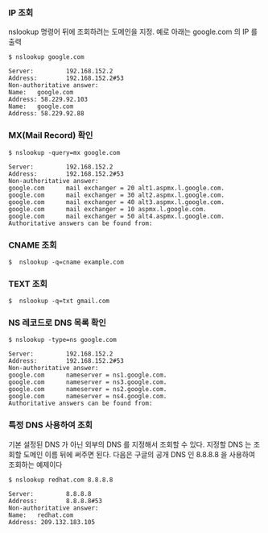 ### IP 조회

nslookup 명령어 뒤에 조회하려는 도메인을 지정. 예로 아래는 google.com 의 IP 를 출력

```
$ nslookup google.com

Server:         192.168.152.2
Address:        192.168.152.2#53
Non-authoritative answer:
Name:   google.com
Address: 58.229.92.103
Name:   google.com
Address: 58.229.92.88
```

### MX(Mail Record) 확인

```
$ nslookup -query=mx google.com

Server:         192.168.152.2
Address:        192.168.152.2#53
Non-authoritative answer:
google.com      mail exchanger = 20 alt1.aspmx.l.google.com.
google.com      mail exchanger = 30 alt2.aspmx.l.google.com.
google.com      mail exchanger = 40 alt3.aspmx.l.google.com.
google.com      mail exchanger = 10 aspmx.l.google.com.
google.com      mail exchanger = 50 alt4.aspmx.l.google.com.
Authoritative answers can be found from:
```

### CNAME 조회

```
$  nslookup -q=cname example.com
```

### TEXT 조회

```
$  nslookup -q=txt gmail.com
```

### NS 레코드로 DNS 목록 확인

```
$ nslookup -type=ns google.com 

Server:         192.168.152.2
Address:        192.168.152.2#53
Non-authoritative answer:
google.com      nameserver = ns1.google.com.
google.com      nameserver = ns3.google.com.
google.com      nameserver = ns2.google.com.
google.com      nameserver = ns4.google.com.
Authoritative answers can be found from:
```

### 특정 DNS 사용하여 조회

기본 설정된 DNS 가 아닌 외부의 DNS 를 지정해서 조회할 수 있다. 지정할 DNS 는 조회할 도메인 이름 뒤에 써주면 된다. 
다음은 구글의 공개 DNS 인 8.8.8.8 을 사용하여 조회하는 예제이다

```
$ nslookup redhat.com 8.8.8.8

Server:         8.8.8.8
Address:        8.8.8.8#53
Non-authoritative answer:
Name:   redhat.com
Address: 209.132.183.105
```
